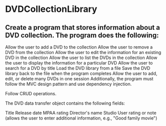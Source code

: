 # DVDCollectionLibrary

## Create a program that stores information about a DVD collection. The program does the following:

Allow the user to add a DVD to the collection
Allow the user to remove a DVD from the collection
Allow the user to edit the information for an existing DVD in the collection
Allow the user to list the DVDs in the collection
Allow the user to display the information for a particular DVD
Allow the user to search for a DVD by title
Load the DVD library from a file
Save the DVD library back to the file when the program completes
Allow the user to add, edit, or delete many DVDs in one session
Additionally, the program must follow the MVC design pattern and use dependency injection.

Follow CRUD operations.

The DVD data transfer object contains the following fields:

Title
Release date
MPAA rating
Director's name
Studio
User rating or note (allows the user to enter additional information, e.g., "Good family movie")
